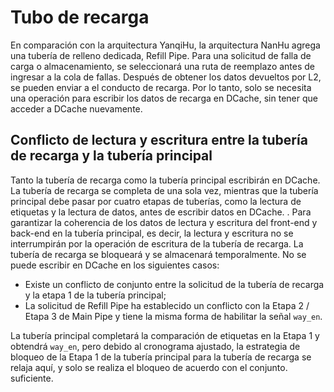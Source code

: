 # Tubo de recarga

En comparación con la arquitectura YanqiHu, la arquitectura NanHu agrega una tubería de relleno dedicada, Refill Pipe. Para una solicitud de falla de carga o almacenamiento, se seleccionará una ruta de reemplazo antes de ingresar a la cola de fallas. Después de obtener los datos devueltos por L2, se pueden enviar a el conducto de recarga. Por lo tanto, solo se necesita una operación para escribir los datos de recarga en DCache, sin tener que acceder a DCache nuevamente.

## Conflicto de lectura y escritura entre la tubería de recarga y la tubería principal

Tanto la tubería de recarga como la tubería principal escribirán en DCache. La tubería de recarga se completa de una sola vez, mientras que la tubería principal debe pasar por cuatro etapas de tuberías, como la lectura de etiquetas y la lectura de datos, antes de escribir datos en DCache. . Para garantizar la coherencia de los datos de lectura y escritura del front-end y back-end en la tubería principal, es decir, la lectura y escritura no se interrumpirán por la operación de escritura de la tubería de recarga. La tubería de recarga se bloqueará y se almacenará temporalmente. No se puede escribir en DCache en los siguientes casos:

* Existe un conflicto de conjunto entre la solicitud de la tubería de recarga y la etapa 1 de la tubería principal;
* La solicitud de Refill Pipe ha establecido un conflicto con la Etapa 2 / Etapa 3 de Main Pipe y tiene la misma forma de habilitar la señal `way_en`.

La tubería principal completará la comparación de etiquetas en la Etapa 1 y obtendrá `way_en`, pero debido al cronograma ajustado, la estrategia de bloqueo de la Etapa 1 de la tubería principal para la tubería de recarga se relaja aquí, y solo se realiza el bloqueo de acuerdo con el conjunto. suficiente.

